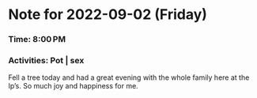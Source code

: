 # Note for 2022-09-02 (Friday)
### Time: 8:00 PM
### Activities: Pot | sex

Fell a tree today and had a great evening with the whole family here at the Ip’s. So much joy and happiness for me.
